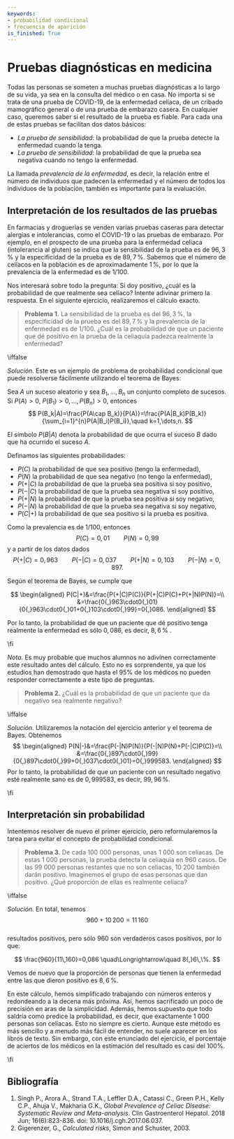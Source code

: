 ```yaml
---
keywords:
- probabilidad condicional
- frecuencia de aparición
is_finished: True
---
```


# Pruebas diagnósticas en medicina

Todas las personas se someten a muchas pruebas diagnósticas a lo largo de su vida, ya sea en la consulta del médico o en casa. No importa si se trata de una prueba de COVID-19, de la enfermedad celíaca, de un cribado mamográfico general o de una prueba de embarazo casera. En cualquier caso, queremos saber si el resultado de la prueba es fiable. Para cada una de estas pruebas se facilitan dos datos básicos:

- *La prueba de sensibilidad*: la probabilidad de que la prueba detecte la enfermedad cuando la tenga.
- *La prueba de sensibilidad*: la probabilidad de que la prueba sea negativa cuando no tengo la enfermedad.

La llamada *prevalencia de la enfermedad*, es decir, la relación entre el número de individuos que padecen la enfermedad y el número de todos los individuos de la población, también es importante para la evaluación.

## Interpretación de los resultados de las pruebas

En farmacias y droguerías se venden varias pruebas caseras para detectar alergias e intolerancias, como el COVID-19 o las pruebas de embarazo.  Por ejemplo, en el prospecto de una prueba para la enfermedad celíaca (intolerancia al gluten) se indica que la sensibilidad de la prueba es de $96{,}3\,\%$ y la especificidad de la prueba es de $89{,}7\,\%$. Sabemos que el número de celíacos en la población es de aproximadamente $1\,\%$, por lo que la prevalencia de la enfermedad es de $1/100$.

Nos interesará sobre todo la pregunta: Si doy positivo, ¿cuál es la probabilidad de que realmente sea celíaco? Intente adivinar primero la respuesta.  En el siguiente ejercicio, realizaremos el cálculo exacto.

> **Problema 1.** La sensibilidad de la prueba es del $96{,}3\,\%$, la especificidad de la prueba es del $89{,}7\,\%$
> y la prevalencia de la enfermedad es de $1/100$. ¿Cuál es la probabilidad de que un paciente que dé positivo en la prueba de la celiaquía padezca realmente la enfermedad?

\iffalse

*Solución.* Este es un ejemplo de problema de probabilidad condicional
que puede resolverse fácilmente utilizando el teorema de Bayes:

Sea $A$ un suceso aleatorio y sea $B_1,\dots, B_n$ un conjunto completo de sucesos. Si $P(A)>0$, $P(B_1)>0,\dots,P(B_n)>0$, entonces
$$
P(B_k|A)=\frac{P(A\cap B_k)}{P(A)}=\frac{P(A|B_k)P(B_k)}{\sum_{i=1}^{n}P(A|B_i)P(B_i)},\quad k=1,\dots,n.
$$

El símbolo $P(B|A)$ denota la probabilidad de que ocurra el suceso $B$ dado que ha ocurrido el suceso $A$.

Definamos las siguientes probabilidades:

 - $P(C)$ la probabilidad de que sea positivo (tengo la enfermedad),
 - $P(N)$ la probabilidad de que sea negativo (no tengo la enfermedad),
 - $P(+|C)$ la probabilidad de que la prueba sea positiva si soy positivo,
 - $P(-|C)$ la probabilidad de que la prueba sea negativa si soy positivo,
 - $P(+|N)$ la probabilidad de que la prueba sea positiva si soy negativo,
 - $P(-|N)$ la probabilidad de que la prueba sea negativa si soy negativo,
 - $P(C|+)$ la probabilidad de que sea positivo si la prueba es positiva.
  
Como la prevalencia es de $1/100$, entonces
$$
P(C)=0{,}01 \qquad P(N)=0{,}99
$$
y a partir de los datos dados
$$
P(+|C)=0{,}963 \qquad  P(-|C)=0{,}037 \qquad P(+|N)=0{,}103 \qquad P(-|N)=0{,}897.
$$

Según el teorema de Bayes, se cumple que

$$
\begin{aligned}
P(C|+)&=\frac{P(+|C)P(C)}{P(+|C)P(C)+P(+|N)P(N)}=\\
&=\frac{0{,}963\cdot0{,}01}{0{,}963\cdot0{,}01+0{,}103\cdot0{,}99}=0{,}086.
\end{aligned}
$$

Por lo tanto, la probabilidad de que un paciente que dé positivo tenga realmente la enfermedad es sólo $0{,}086$, es decir, $8{,}6\,\%$ .

\fi

*Nota.* Es muy probable que muchos alumnos no adivinen correctamente este resultado antes del cálculo. Esto no es sorprendente, ya que los estudios han demostrado que hasta el 95%  de los médicos no pueden responder correctamente a este tipo de preguntas.

> **Problema 2.** ¿Cuál es la probabilidad de que un paciente que da negativo sea realmente negativo?

\iffalse

*Solución.* Utilizaremos la notación del ejercicio anterior y el teorema de Bayes. Obtenemos 
$$
\begin{aligned}
P(N|-)&=\frac{P(-|N)P(N)}{P(-|N)P(N)+P(-|C)P(C)}=\\
&=\frac{0{,}897\cdot0{,}99}{0{,}897\cdot0{,}99+0{,}037\cdot0{,}01}=0{,}999583.
\end{aligned}
$$
Por lo tanto, la probabilidad de que un paciente con un resultado negativo esté realmente sano es de
$0{,}999583$, es decir, $99{,}96\,\%$.

\fi

## Interpretación sin probabilidad

Intentemos resolver de nuevo el primer ejercicio, pero reformularemos la tarea para evitar el concepto de probabilidad condicional.

> **Problema 3.** De cada 100 000 personas, unas 1 000 son celíacas. De estas 1 000 personas, la prueba detecta la celiaquía en 960 casos. De las 99 000 personas restantes que no son celíacas, 10 200 también darán positivo. Imaginemos el grupo de esas personas que dan positivo. ¿Qué proporción de ellas es realmente celíaca?

\iffalse

*Solución.* En total, tenemos $$960+10\,200=11\,160$$  
resultados positivos, pero sólo $960$ son verdaderos casos positivos, por lo que:

$$ \frac{960}{11\,160}=0,086 \quad\Longrightarrow\quad 8{,}6\,\%. $$

Vemos de nuevo que la proporción de personas que tienen la enfermedad entre las que dieron positivo es $8{,}6\, \%$.  

En este cálculo, hemos simplificado trabajando con números enteros y redondeando a la decena más próxima.  Así, hemos sacrificado un poco de precisión en aras de la simplicidad.  Además, hemos supuesto que todo saldría como predice la probabilidad, es decir, que exactamente 1 000 personas son celíacas.  Esto no siempre es cierto. Aunque este método es más sencillo y a menudo más fácil de entender, no suele aparecer en los libros de texto. Sin embargo, con este enunciado del ejercicio, el porcentaje de aciertos de los médicos en la estimación del resultado es casi del 100%.

\fi

## Bibliografía

1. Singh P., Arora A., Strand T.A., Leffler D.A., Catassi C., Green P.H., Kelly C.P., Ahuja V., Makharia G.K., 
   *Global Prevalence of Celiac Disease: Systematic Review and Meta-analysis*.
   Clin Gastroenterol Hepatol. 2018 Jun; 16(6):823-836. doi: 10.1016/j.cgh.2017.06.037.
2. Gigerenzer, G., *Calculated risks*, Simon and Schuster, 2003. 


